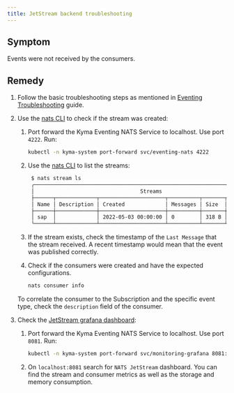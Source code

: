 ```yaml
---
title: JetStream backend troubleshooting
---
```


## Symptom

Events were not received by the consumers.

## Remedy

1. Follow the basic troubleshooting steps as mentioned in [Eventing Troubleshooting](./evnt-01-eventing-troubleshooting.md) guide.

2. Use the [nats CLI](https://github.com/nats-io/natscli) to check if the stream was created:

    1. Port forward the Kyma Eventing NATS Service to localhost. Use port `4222`. Run:
        ```bash
        kubectl -n kyma-system port-forward svc/eventing-nats 4222
        ```
    2. Use the [nats CLI](https://github.com/nats-io/natscli) to list the streams:
       ```bash
        $ nats stream ls
        ╭────────────────────────────────────────────────────────────────────────────╮
        │                                  Streams                                   │
        ├──────┬─────────────┬─────────────────────┬──────────┬───────┬──────────────┤
        │ Name │ Description │ Created             │ Messages │ Size  │ Last Message │
        ├──────┼─────────────┼─────────────────────┼──────────┼───────┼──────────────┤
        │ sap  │             │ 2022-05-03 00:00:00 │ 0        │ 318 B │ 5.80s        │
        ╰──────┴─────────────┴─────────────────────┴──────────┴───────┴──────────────╯
        ```       

    3. If the stream exists, check the timestamp of the `Last Message` that the stream received. A recent timestamp would mean that the event was published correctly.
   
    4. Check if the consumers were created and have the expected configurations.
       ```bash
       nats consumer info
       ```
       
    To correlate the consumer to the Subscription and the specific event type, check the `description` field of the consumer.

3. Check the [JetStream grafana dashboard](https://grafana.com/grafana/dashboards/14725):

    1. Port forward the Kyma Eventing NATS Service to localhost. Use port `8081`. Run:
        ```bash
        kubectl -n kyma-system port-forward svc/monitoring-grafana 8081:80
        ```
    2. On `localhost:8081` search for `NATS JetStream` dashboard. You can find the stream and consumer metrics as well as the storage and memory consumption.
    
